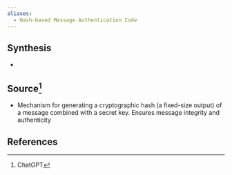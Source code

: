 ```yaml
---
aliases:
  - Hash-based Message Authentication Code
---
```

## Synthesis
- 
## Source[^1]
- Mechanism for generating a cryptographic hash (a fixed-size output) of a message combined with a secret key. Ensures message integrity and authenticity
## References

[^1]: ChatGPT